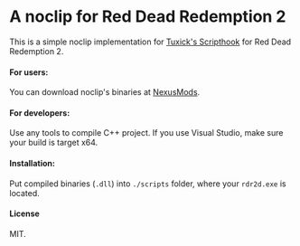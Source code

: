 # A noclip for Red Dead Redemption 2
This is a simple noclip implementation for [Tuxick's Scripthook](https://www.nexusmods.com/reddeadredemption2/mods/20/?tab=description) for Red Dead Redemption 2.

#### For users:
You can download noclip's binaries at [NexusMods](https://www.nexusmods.com/reddeadredemption2/mods/20/?tab=files).

#### For developers:
Use any tools to compile C++ project. If you use Visual Studio, make sure your build is target x64.

#### Installation:
Put compiled binaries (`.dll`) into `./scripts` folder, where your `rdr2d.exe` is located.

#### License
MIT.
